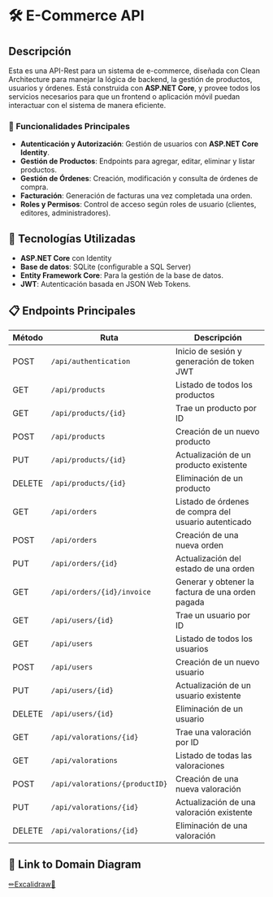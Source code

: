 # 🛠️ E-Commerce API

## Descripción

Esta es una API-Rest para un sistema de e-commerce, diseñada con Clean Architecture para manejar la lógica de backend, la gestión de productos, usuarios y órdenes. Está construida con **ASP.NET Core**, y provee todos los servicios necesarios para que un frontend o aplicación móvil puedan interactuar con el sistema de manera eficiente.

### 🌟 Funcionalidades Principales

- **Autenticación y Autorización**: Gestión de usuarios con **ASP.NET Core Identity**.
- **Gestión de Productos**: Endpoints para agregar, editar, eliminar y listar productos.
- **Gestión de Órdenes**: Creación, modificación y consulta de órdenes de compra.
- **Facturación**: Generación de facturas una vez completada una orden.
- **Roles y Permisos**: Control de acceso según roles de usuario (clientes, editores, administradores).

## 🚀 Tecnologías Utilizadas

- **ASP.NET Core** con Identity
- **Base de datos**: SQLite (configurable a SQL Server)
- **Entity Framework Core**: Para la gestión de la base de datos.
- **JWT**: Autenticación basada en JSON Web Tokens.

## 📋 Endpoints Principales

| Método | Ruta                         | Descripción                                             |
|--------|------------------------------|---------------------------------------------------------|
| POST   | `/api/authentication`         | Inicio de sesión y generación de token JWT              |
| GET    | `/api/products`               | Listado de todos los productos                          |
| GET    | `/api/products/{id}`          | Trae un producto por ID                                 |
| POST   | `/api/products`               | Creación de un nuevo producto                           |
| PUT    | `/api/products/{id}`          | Actualización de un producto existente                  |
| DELETE | `/api/products/{id}`          | Eliminación de un producto                              |
| GET    | `/api/orders`                 | Listado de órdenes de compra del usuario autenticado    |
| POST   | `/api/orders`                 | Creación de una nueva orden                             |
| PUT    | `/api/orders/{id}`            | Actualización del estado de una orden                   |
| GET    | `/api/orders/{id}/invoice`    | Generar y obtener la factura de una orden pagada        |
| GET    | `/api/users/{id}`             | Trae un usuario por ID                                  |
| GET    | `/api/users`                  | Listado de todos los usuarios                           |
| POST   | `/api/users`                  | Creación de un nuevo usuario                            |
| PUT    | `/api/users/{id}`             | Actualización de un usuario existente                   |
| DELETE | `/api/users/{id}`             | Eliminación de un usuario                               |
| GET    | `/api/valorations/{id}`       | Trae una valoración por ID                              |
| GET    | `/api/valorations`            | Listado de todas las valoraciones                       |
| POST   | `/api/valorations/{productID}`| Creación de una nueva valoración                        |
| PUT    | `/api/valorations/{id}`       | Actualización de una valoración existente               |
| DELETE | `/api/valorations/{id}`       | Eliminación de una valoración                           |

## 🔗 Link to Domain Diagram

<a href="https://excalidraw.com/#json=KKI9_XdSfjNk3ukuqBdVD,0PC_I-Adj7Wv4WIdirgZeA">✏Excalidraw📏</a>



